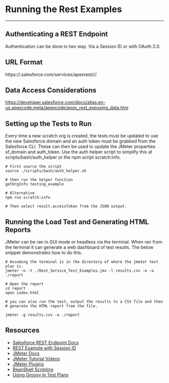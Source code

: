 # Running the Rest Examples

---

## Authenticating a REST Endpoint

Authentication can be done in two way. Via a Session ID or with OAuth 2.0.

## URL Format

https://<instance>.salesforce.com/services/apexrest/<packageNamespace>/<MyMethod>/

## Data Access Considerations

https://developer.salesforce.com/docs/atlas.en-us.apexcode.meta/apexcode/apex_rest_exposing_data.htm

## Setting up the Tests to Run

Every time a new scratch org is created, the tests must be updated to use the new
Salesforce domain and an auth token must be grabbed from the Salesforce CLI.
These can then be used to update the JMeter properties sf_domain and auth_token.
Use the auth helper script to simplify this at scripts/bash/auth_helper or the npm 
script scratch:info.

```shell
# First source the script
source ./scripts/bash/auth_helper.sh

# then run the helper function
getOrgInfo testing_example

# Alternative
npm run scratch:info

# Then select result.accessToken from the JSON output.
```

## Running the Load Test and Generating HTML Reports

JMeter can be ran in GUI mode or headless via the terminal. When ran from the terminal
it can generate a web dashboard of test results. The below snippet demonstrates how to do this.

```shell
# Assuming the terminal is in the directory of where the jmeter test plan is.
jmeter -n -t ./Rest_Service_Test_Examples.jmx -l results.csv -e -o ./report

# Open the report
cd report
open index.html

# you can also run the test, output the results to a CSV file and then
# generate the HTML report from the file.

jmeter -g results.csv -o ./report
```

## Resources

- [Salesforce REST Endpoint Docs](https://developer.salesforce.com/docs/atlas.en-us.apexcode.meta/apexcode/apex_rest.htm)
- [REST Example with Session ID](https://developer.salesforce.com/docs/atlas.en-us.apexcode.meta/apexcode/apex_rest_code_sample_basic.htm)
- [JMeter Docs](https://jmeter.apache.org/)
- [JMeter Tutorial Videos](https://www.youtube.com/playlist?list=PLhW3qG5bs-L-zox1h3eIL7CZh5zJmci4c)
- [JMeter Plugins](https://jmeter-plugins.org/)
- [BeanShell Scripting](https://jmeter.apache.org/usermanual/best-practices.html#bsh_scripting)
- [Using Groovy in Test Plans](https://www.blazemeter.com/blog/writing-jmeter-functions-in-groovy/)
